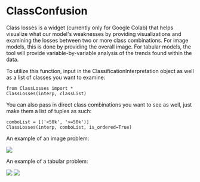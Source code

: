 # ClassConfusion

Class losses is a widget (currently only for Google Colab) that helps visualize what our model's weaknesses by providing visualizations and examining the losses between two or more class combinations. For image models, this is done by providing the overall image. For tabular models, the tool will provide variable-by-variable analysis of the trends found within the data.

To utilize this function, input in the ClassificationInterpretation object as well as a list of classes you want to examine:
```python3
from ClassLosses import *
ClassLosses(interp, classList)
```

You can also pass in direct class combinations you want to see as well, just make them a list of tuples as such:

```python3
comboList = [('<50k', '>=50k')]
ClassLosses(interp, comboList, is_ordered=True)
```

An example of an image problem:

![](https://i.imgur.com/UzxFkzc.png)

An example of a tabular problem:

![](https://i.imgur.com/7S9vjsQ.png)
![](https://i.imgur.com/oN1mXR7.png)
